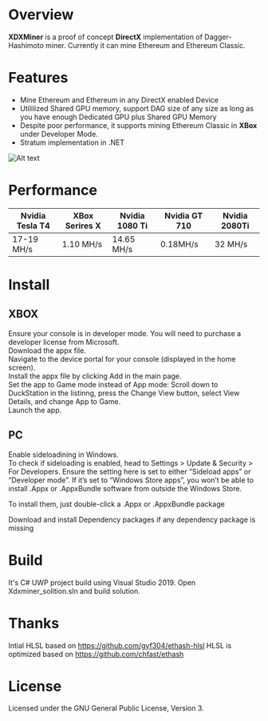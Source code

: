  # Overview
**XDXMiner** is a proof of concept **DirectX** implementation of Dagger-Hashimoto miner. Currently it can mine Ethereum and Ethereum Classic.

# Features

* Mine Ethereum and Ethereum in any DirectX enabled Device
* Utililized Shared GPU memory, support DAG size of any size as long as you have enough Dedicated GPU plus Shared GPU Memory
* Despite poor performance, it supports mining Ethereum Classic in **XBox** under Developer Mode. 
* Stratum implementation in .NET

![Alt text](./img/xdx_gif.gif?raw=true "Xbox Series X screenshot")

# Performance

| Nvidia Tesla T4    | XBox Serires X  |  Nvidia 1080 Ti   | Nvidia GT 710  | Nvidia 2080Ti  | 
| -------------      | -------------   | ----------     | --------      |      ----         |   
| 17-19 MH/s         | 1.10 MH/s      |   14.65 MH/s    |   0.18MH/s    |   32 MH/s        |  
 
# Install 
## XBOX
Ensure your console is in developer mode. You will need to purchase a developer license from Microsoft.\
Download the appx file.\
Navigate to the device portal for your console (displayed in the home screen).\
Install the appx file by clicking Add in the main page.\
Set the app to Game mode instead of App mode: Scroll down to DuckStation in the listinng, press the Change View button, select View Details, and change App to Game.\
Launch the app.

## PC
Enable sideloadining in Windows.\
To check if sideloading is enabled, head to Settings > Update & Security > For Developers. Ensure the setting here is set to either “Sideload apps” or “Developer mode”. If it’s set to “Windows Store apps”, you won’t be able to install .Appx or .AppxBundle software from outside the Windows Store.

To install them, just double-click a .Appx or .AppxBundle package

Download and install Dependency packages if any dependency package is missing

# Build 
It's C# UWP project build using Visual Studio 2019.
Open Xdxminer_solition.sln and build solution. 

# Thanks 
Intial HLSL based on https://github.com/gyf304/ethash-hlsl 
HLSL is optimized based on https://github.com/chfast/ethash

# License
Licensed under the GNU General Public License, Version 3.


